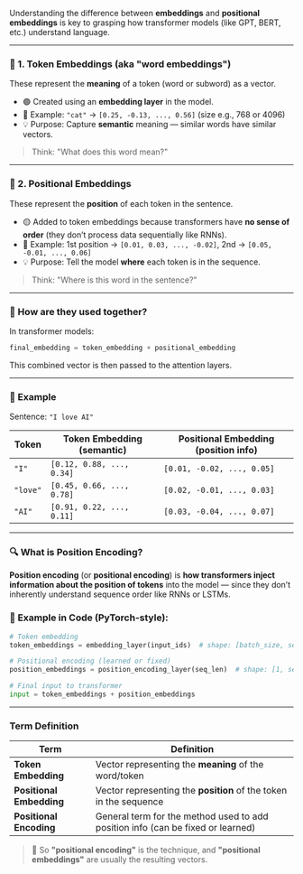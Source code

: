 Understanding the difference between **embeddings** and **positional embeddings** is key to grasping how transformer models (like GPT, BERT, etc.) understand language.

---

### 🧠 1. **Token Embeddings** (aka "word embeddings")

These represent the **meaning** of a token (word or subword) as a vector.

* 🟢 Created using an **embedding layer** in the model.
* 🔢 Example: `"cat"` → `[0.25, -0.13, ..., 0.56]` (size e.g., 768 or 4096)
* 💡 Purpose: Capture **semantic** meaning — similar words have similar vectors.

> Think: "What does this word mean?"

---

### 🧭 2. **Positional Embeddings**

These represent the **position** of each token in the sentence.

* 🟡 Added to token embeddings because transformers have **no sense of order** (they don’t process data sequentially like RNNs).
* 🔢 Example: 1st position → `[0.01, 0.03, ..., -0.02]`, 2nd → `[0.05, -0.01, ..., 0.06]`
* 💡 Purpose: Tell the model **where** each token is in the sequence.

> Think: "Where is this word in the sentence?"

---

### 📌 How are they used together?

In transformer models:

```python
final_embedding = token_embedding + positional_embedding
```

This combined vector is then passed to the attention layers.

---

### 📐 Example

Sentence: `"I love AI"`

| Token    | Token Embedding (semantic) | Positional Embedding (position info) |
| -------- | -------------------------- | ------------------------------------ |
| `"I"`    | `[0.12, 0.88, ..., 0.34]`  | `[0.01, -0.02, ..., 0.05]`           |
| `"love"` | `[0.45, 0.66, ..., 0.78]`  | `[0.02, -0.01, ..., 0.03]`           |
| `"AI"`   | `[0.91, 0.22, ..., 0.11]`  | `[0.03, -0.04, ..., 0.07]`           |




---

### 🔍 What is **Position Encoding**?

**Position encoding** (or **positional encoding**) is **how transformers inject information about the position of tokens** into the model — since they don’t inherently understand sequence order like RNNs or LSTMs.


### 🎯 Example in Code (PyTorch-style):

```python
# Token embedding
token_embeddings = embedding_layer(input_ids)  # shape: [batch_size, seq_len, embed_dim]

# Positional encoding (learned or fixed)
position_embeddings = position_encoding_layer(seq_len)  # shape: [1, seq_len, embed_dim]

# Final input to transformer
input = token_embeddings + position_embeddings
```

---

### Term Definition

| Term                     | Definition                                                                      |
| ------------------------ | ------------------------------------------------------------------------------- |
| **Token Embedding**      | Vector representing the **meaning** of the word/token                           |
| **Positional Embedding** | Vector representing the **position** of the token in the sequence               |
| **Positional Encoding**  | General term for the method used to add position info (can be fixed or learned) |

> 🔄 So **"positional encoding"** is the technique, and **"positional embeddings"** are usually the resulting vectors.


